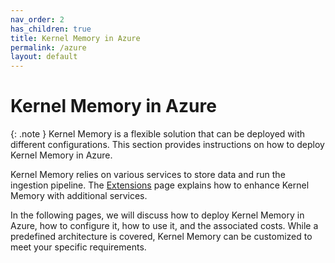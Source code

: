 ```yaml
---
nav_order: 2
has_children: true
title: Kernel Memory in Azure
permalink: /azure
layout: default
---
```


# Kernel Memory in Azure

{: .note }
Kernel Memory is a flexible solution that can be deployed with different configurations.
This section provides instructions on how to deploy Kernel Memory in Azure.

Kernel Memory relies on various services to store data and run the ingestion pipeline.
The [Extensions](./extensions) page explains how to enhance Kernel Memory with additional services.

In the following pages, we will discuss how to deploy Kernel Memory in Azure, how to configure it, how to use it, and the associated costs.
While a predefined architecture is covered, Kernel Memory can be customized to meet your specific requirements.
